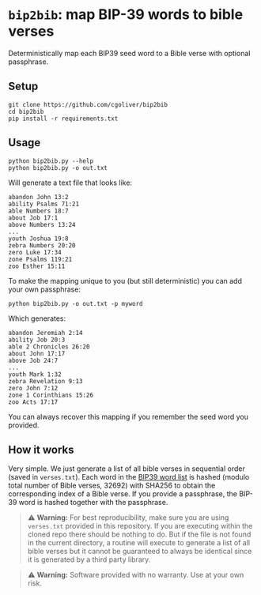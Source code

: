 # `bip2bib`: map BIP-39 words to bible verses

Deterministically map each BIP39 seed word to a Bible verse with optional passphrase.

## Setup

```
git clone https://github.com/cgoliver/bip2bib
cd bip2bib
pip install -r requirements.txt
```

## Usage

```
python bip2bib.py --help
python bip2bib.py -o out.txt
```

Will generate a text file that looks like:

```
abandon John 13:2
ability Psalms 71:21
able Numbers 18:7
about Job 17:1
above Numbers 13:24
...
youth Joshua 19:8
zebra Numbers 20:20
zero Luke 17:34
zone Psalms 119:21
zoo Esther 15:11
```

To make the mapping unique to you (but still deterministic) you can add your own passphrase:

```
python bip2bib.py -o out.txt -p myword
```

Which generates:


```
abandon Jeremiah 2:14
ability Job 20:3
able 2 Chronicles 26:20
about John 17:17
above Job 24:7
...
youth Mark 1:32
zebra Revelation 9:13
zero John 7:12
zone 1 Corinthians 15:26
zoo Acts 17:17
```

You can always recover this mapping if you remember the seed word you provided.

## How it works

Very simple. We just generate a list of all bible verses in sequential order (saved in `verses.txt`). Each word in the [BIP39 word list](https://github.com/bitcoin/bips/blob/master/bip-0039/english.txt) is hashed (modulo total number of Bible verses, 32692) with SHA256 to obtain the corresponding index of a Bible verse. If you provide a passphrase, the BIP-39 word is hashed together with the passphrase.

> ⚠️ **Warning:** For best reproducibility, make sure you are using `verses.txt` provided in this repository. If you are executing within the cloned repo there should be nothing to do. But if the file is not found in the current directory, a routine will execute to generate a list of all bible verses but it cannot be guaranteed to always be identical since it is generated by a third party library.

> ⚠️ **Warning:** Software provided with no warranty. Use at your own risk.
